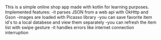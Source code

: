 This is a simple online shop app made with kotlin for learning purposes.
Implemented features:
-it parses JSON from a web api with OkHttp and Gson
-images are loaded with Picasso library
-you can save favorite item id's to a local databese and view them separately
-you can refresh the item list with swipe gesture
-it handles errors like internet connection interruption

